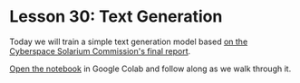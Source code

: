 # Lesson 30: Text Generation

Today we will train a simple text generation model based [on the Cyberspace Solarium Commission's final report](https://www.solarium.gov/). 

[Open the notebook](https://colab.research.google.com/github/westpoint-neural-networks/lesson-30/blob/master/8_1_text_generation.ipynb) in Google Colab and follow along as we walk through it. 
